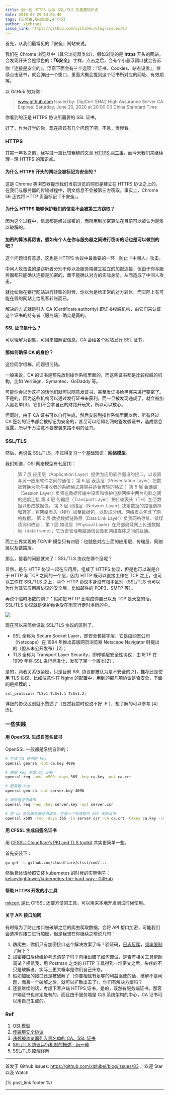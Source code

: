 ```yaml
---
title: 划一划 HTTPS 以及 SSL/TLS 的重要知识点
date: 2018-07-29 14:06:46
tags: [反爬虫,基础知识,HTTPS]
author: xizhibei
issue_link: https://github.com/xizhibei/blog/issues/83
---
```

<!-- en_title: https-and-ssl-tls-review -->

首先，从我们最常见的『安全』网站来说。

我们在 Chrome 浏览器中（其它浏览器类似），假如浏览的是 **https** 开头的网站，会发现开头会是绿色的：**『🔒安全』** 字样，点击之后，会有个小悬浮窗口就会告诉你『连接是安全的』，浮窗下面会有三个选项：『证书、Cookies、站点设置』，继续点击证书，就会弹出一个窗口，里面大概会提到这个证书所对应的网址、有效期等。

以 GitHub 的为例：

> www.github.com
> Issued by: DigiCert SHA2 High Assurance Server CA
> Expires: Saturday, June 20, 2020 at 20:00:00 China Standard Time

你看到的正是 HTTPS 协议所需要的 SSL 证书。

好了，作为好学的你，现在应该有几个问题了吧，不急，慢慢看。

<!-- more -->

### HTTPS

其实一年多之前，我写过一篇比较粗糙的文章 [HTTPS 两三事](https://github.com/xizhibei/blog/issues/30)，而今天我们来继续理一理 HTTPS 的知识点。

#### 为什么 HTTPS 开头的网址会被标记为安全的？

这是 Chrome 等浏览器提示我们当前浏览的网页是建立在 HTTPS 协议之上的，在我们与服务器的传输过程中，明文信息不会被第三方窃取。事实上，Chrome 56 正式将 HTTP 页面标记『不安全』。

#### 为什么 HTTPS 能够保护我们的信息不会被第三方窃取？

因为这个过程中，信息都是经过加密的，而所用到加密算法在目前可以被认为是难以破解的。

#### 加密的算法再厉害，假如有个人在你与服务器之间进行窃听的话也是可以做到的吧？

这个问题很有意思，这也是 HTTPS 协议中最重要的一环：防止『中间人』攻击。

中间人攻击说的是窃听者分别于你以及服务端建立独立的加密连接，但由于你与服务器都只能确认连接是加密的，而不能确认对方的实际身份，从而造成了中间人攻击。

就比如你在银行网站进行转账的时候，你以为是给正常的对方转账，而实际上有可能在假的网站上给黑客转账而已。

解决的方式就是引入 CA (Certificate authority) 即证书权威机构，由它们来认证这个证书的持有者（服务端）确实是真的。

#### SSL 证书是什么？

可以理解为钥匙，可用来加解密信息。CA 会给各个网站发行 SSL 证书，

#### 那如何确保 CA 的身份？

这位同学很棒，问题很刁钻。

一般来说，CA 的证书是预先放到操作系统里面的，而这些证书都是比较权威的机构，比如 VeriSign、Symantec、GoDaddy 等。

可能你会以为这样的话他们就可以随意发证书，甚至发证书给黑客来进行窃密了。不是的，因为这些机构可以通过发行证书来获利，而一旦被发现违规了，就会被加入黑名单[3]，它们不会拿自己的财路开玩笑，所以可以放心。

但同时，由于 CA 证书可以自行生成，然后安装到操作系统里面以后，所有经过 CA 签名的证书都会被标记为安全的，甚至可以给知名网站签发假证书，造成信息泄露，所以千万注意不要安装来路不明的证书。

### SSL/TLS

然后，再说说 SSL/TLS，不过得复习一个基础知识：**网络模型**。

我们知道，OSI 网络模型有七层[1]：

> 第 7 层 应用层（Application Layer）提供为应用软件而设的接口，以设置与另一应用软件之间的通信；
> 第 6 层 表达层（Presentation Layer）把数据转换为能与接收者的系统格式兼容并适合传输的格式；
> 第 5 层 会话层（Session Layer）负责在数据传输中设置和维护电脑网络中两台电脑之间的通信连接
> 第 4 层 传输层（Transport Layer）把传输表头（TH）加至数据以形成数据包。
> 第 3 层 网络层（Network Layer）决定数据的路径选择和转寄，将网络表头（NH）加至数据包，以形成分组。网络表头包含了网络数据。
> 第 2 层 数据数据链路层（Data Link Layer）负责网络寻址、错误侦测和改错；
> 第 1 层 物理层（Physical Layer）在局部局域网上传送数据帧（data frame），它负责管理电脑通信设备和网络媒体之间的互通。

而工业界实现的 TCP/IP 模型只有四层：也就是对应上面的应用层、传输层、网络层以及链路层。

那么，接着的问题就来了：SSL/TLS 协议在哪个层呢？

显然，是与 HTTP 协议一起在应用层，组成了 HTTPS 协议，但是也可以说是介于 HTTP 与 TCP 之间的一个层，因为 HTTP 既可以直接工作在 TCP 之上，也可以工作在 SSL/TLS 之上，两个 HTTP 协议本身没有根本区别（SSL/TLS 也可以为作为其它应用层协议的安全层，比如邮件的 POP3，SMTP 等）。

再说个临时凑数的例子：假如把 HTTP 比喻成你自己以及 TCP 是天空的话，SSL/TLS 协议就是保护你免受在雨天行走时淋雨的伞。

![](https://xizhibei.github.io/media/15318057777104/15327668012129.png)

现在可以来简单说说 SSL/TLS 协议的区别了。

-   SSL 全称为 Secure Socket Layer，即安全套接字层，它是由网景公司（Netscape）在 1994 年推出首版网页浏览器 Netscape Navigator 时提出的（但从未公开发布）[2]；
-   TLS 全称为 Transport Layer Security，即传输层安全性协议，由 IETF 在 1999 年将 SSL 进行标准化，发布了第一个版本[2]；

是的，两者关系很紧密，只是目前 SSL 协议都被认为是不安全的[2]，推荐还是使用 TLS 协议，比如注意你在 Nginx 的配置中，用到的那几项协议是否安全，下面的是推荐的：

    ssl_protocols TLSv1 TLSv1.1 TLSv1.2;

详细的协议区别就不赘述了（显然我暂时也说不好 :P ），想了解的可以参考 [4][5]。

### 一些实践

#### 用 OpenSSL 生成自签名证书

OpenSSL 一般都是系统自带的：

```bash
# 生成 CA 证书的 key
openssl genrsa -out ca.key 4096

# 根据 key 生成 CA 证书
openssl req -new -x509 -days 365 -key ca.key -out ca.crt

# 服务器 key
openssl genrsa -out server.key 4096

# 服务器证书请求
openssl req -new -key server.key -out server.csr

# 用 ca 签名服务器证书请求，生成一个有效期为 365 天的证书
openssl x509 -req -days 365 -in server.csr -CA ca.crt -CAkey ca.key -set_serial 01 -out server.crt
```

#### 用 CFSSL 生成自签名证书

用 [CFSSL: Cloudflare’s PKI and TLS toolkit](https://github.com/cloudflare/cfssl) 其实更简单一些。

首先安装下：

```bash
go get -u github.com/cloudflare/cfssl/cmd/...
```

然后具体请参照安装 kubernetes 的时候的实际例子：
[kelseyhightower/kubernetes-the-hard-way · GitHub](https://github.com/kelseyhightower/kubernetes-the-hard-way/blob/master/docs/04-certificate-authority.md)

#### 帮助 HTTPS 开发的小工具

[mkcert](https://github.com/FiloSottile/mkcert) 是比 CFSSL 还要方便的工具，可以用来本地开发测试时候使用。

#### 关于 API 接口加密

有时候为了防止接口被破解之后的爬虫爬取数据，会将 API 接口加密，可能我们会选择对接口进行加密，但是我想在你继续之前说几句：

1.  防爬虫，你们只有加密接口这个解决方案了吗？验证码，[日志反爬](https://github.com/xizhibei/blog/issues/46)，[频率限制](https://github.com/xizhibei/blog/issues/29)了解下？
2.  加密接口后续维护考虑清楚了吗？包括出错了如何调试，是否有相关工具帮助调试？相信我，用 Postman 之类的 HTTP 工具得到一堆密文之后，头疼的不只是破解者，实际上更大概率是你们自己头疼。
3.  假如加密的接口还是被破解了（你要相信有足够的利益驱使的话，破解不是问题，而且一个破解之后，就可以扩散出去了），你们有解决方案吗？
4.  还要继续的话，考虑下客户端 HTTPS 证书，是的，既然有服务端证书，那客户端证书也肯定能有的，而且由于服务端是 C/S 系统架构的中心，CA 证书可以用自己生成的。

### Ref

1.  [OSI 模型](https://zh.wikipedia.org/zh-cn/OSI%E6%A8%A1%E5%9E%8B)
2.  [传输层安全协议](http://zh.wikipedia.org/wiki/%E4%BC%A0%E8%BE%93%E5%B1%82%E5%AE%89%E5%85%A8%E5%8D%8F%E8%AE%AE)
3.  [违规被浏览器列入黑名单的 CA、SSL 证书](https://blog.myssl.com/ca-blacklist/)
4.  [SSL/TLS 协议运行机制的概述 - 阮一峰](http://www.ruanyifeng.com/blog/2014/02/ssl_tls.html)
5.  [SSL/TLS 原理详解](http://seanlook.com/2015/01/07/tls-ssl/)


***
首发于 Github issues: https://github.com/xizhibei/blog/issues/83 ，欢迎 Star 以及 Watch

{% post_link footer %}
***